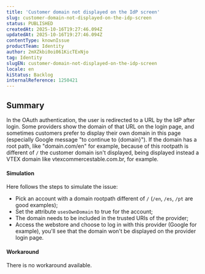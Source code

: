 ```yaml
---
title: 'Customer domain not displayed on the IdP screen'
slug: customer-domain-not-displayed-on-the-idp-screen
status: PUBLISHED
createdAt: 2025-10-16T19:27:46.094Z
updatedAt: 2025-10-16T19:27:46.094Z
contentType: knownIssue
productTeam: Identity
author: 2mXZkbi0oi061KicTExNjo
tag: Identity
slugEN: customer-domain-not-displayed-on-the-idp-screen
locale: en
kiStatus: Backlog
internalReference: 1250421
---
```


## Summary


In the OAuth authentication, the user is redirected to a URL by the IdP after login. Some providers show the domain of that URL on the login page, and sometimes customers prefer to display their own domain in this page (especially Google message "to continue to {domain}"). If the domain has a root path, like "domain.com/en" for example, because of this rootpath is different of `/` the customer domain isn't displayed, being displayed instead a VTEX domain like vtexcommercestable.com.br, for example.


#### Simulation


Here follows the steps to simulate the issue:

- Pick an account with a domain rootpath different of `/` (`/en`, `/es`,  `/pt` are good examples);
- Set the attribute `usesOwnDomain` to true for the account;
- The domain needs to be included in the trusted URIs of the provider;
- Access the webstore and choose to log in with this provider (Google for example), you'll see that the domain won't be displayed on the provider login page.


#### Workaround


There is no workaround available.



